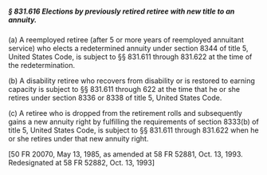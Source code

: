 ##### § 831.616 Elections by previously retired retiree with new title to an annuity. #####

(a) A reemployed retiree (after 5 or more years of reemployed annuitant service) who elects a redetermined annuity under section 8344 of title 5, United States Code, is subject to §§ 831.611 through 831.622 at the time of the redetermination.

(b) A disability retiree who recovers from disability or is restored to earning capacity is subject to §§ 831.611 through 622 at the time that he or she retires under section 8336 or 8338 of title 5, United States Code.

(c) A retiree who is dropped from the retirement rolls and subsequently gains a new annuity right by fulfilling the requirements of section 8333(b) of title 5, United States Code, is subject to §§ 831.611 through 831.622 when he or she retires under that new annuity right.

[50 FR 20070, May 13, 1985, as amended at 58 FR 52881, Oct. 13, 1993. Redesignated at 58 FR 52882, Oct. 13, 1993]